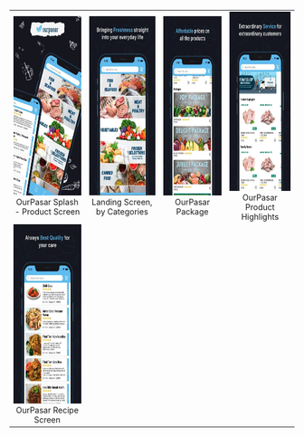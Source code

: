 
<table>
  <tr>
    <td align="center">
      <a href="ourpasar/images/ourpasar-stripe-1.png" target="_blank">
        <img src="ourpasar/images/ourpasar-stripe-1.png" alt="OurPasar Splash - Product Screen" width="182" height="317">
      </a>
      <br>
      OurPasar Splash - Product Screen
    </td>
    <td align="center">
      <a href="ourpasar/images/ourpasar-stripe-2.png" target="_blank">
        <img src="ourpasar/images/ourpasar-stripe-2.png" alt="Landing Screen, by Categories" width="182" height="317">
      </a>
      <br>
      Landing Screen, by Categories
    </td>
     <td align="center">
      <a href="ourpasar/images/ourpasar-stripe-3.png" target="_blank">
        <img src="ourpasar/images/ourpasar-stripe-3.png" alt="OurPasar Package" width="182" height="317">
      </a>
      <br>
      OurPasar Package
    </td>
    <td align="center">
      <a href="ourpasar/images/ourpasar-stripe-4.png" target="_blank">
        <img src="ourpasar/images/ourpasar-stripe-4.png" alt="OurPasar Product Highlights" width="182" height="317">
      </a>
      <br>
       OurPasar Product Highlights
    </td>
  </tr>
 <tr>
    <td align="center">
      <a href="ourpasar/images/ourpasar-stripe-5.png" target="_blank">
        <img src="ourpasar/images/ourpasar-stripe-5.png" alt="OurPasar Recipe Screen" width="182" height="317">
      </a>
      <br>
      OurPasar Recipe Screen
    </td>
  </tr>
</table>
